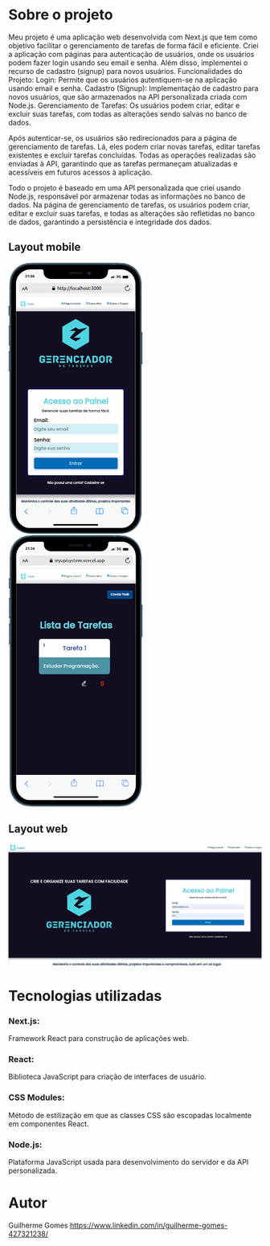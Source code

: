 
# Sobre o projeto
Meu projeto é uma aplicação web desenvolvida com Next.js que tem como objetivo facilitar o gerenciamento de tarefas de forma fácil e eficiente. Criei a aplicação com páginas para autenticação de usuários, onde os usuários podem fazer login usando seu email e senha. Além disso, implementei o recurso de cadastro (signup) para novos usuários.
Funcionalidades do Projeto:
Login: Permite que os usuários autentiquem-se na aplicação usando email e senha.
Cadastro (Signup): Implementação de cadastro para novos usuários, que são armazenados na API personalizada criada com Node.js.
Gerenciamento de Tarefas: Os usuários podem criar, editar e excluir suas tarefas, com todas as alterações sendo salvas no banco de dados.

Após autenticar-se, os usuários são redirecionados para a página de gerenciamento de tarefas. Lá, eles podem criar novas tarefas, editar tarefas existentes e excluir tarefas concluídas. Todas as operações realizadas são enviadas à API, garantindo que as tarefas permaneçam atualizadas e acessíveis em futuros acessos à aplicação.

Todo o projeto é baseado em uma API personalizada que criei usando Node.js, responsável por armazenar todas as informações no banco de dados. Na página de gerenciamento de tarefas, os usuários podem criar, editar e excluir suas tarefas, e todas as alterações são refletidas no banco de dados, garantindo a persistência e integridade dos dados.

## Layout mobile
![Mobile 1](public/mobileHome.png) ![Mobile 2](public/mobile.png) 
## Layout web
![Web 1](public/home.png)

# Tecnologias utilizadas
### Next.js:
Framework React para construção de aplicações web.
### React:
Biblioteca JavaScript para criação de interfaces de usuário.
### CSS Modules:
Método de estilização em que as classes CSS são escopadas localmente em componentes React.
### Node.js: 
Plataforma JavaScript usada para desenvolvimento do servidor e da API personalizada.

# Autor
Guilherme Gomes
https://www.linkedin.com/in/guilherme-gomes-427321238/
